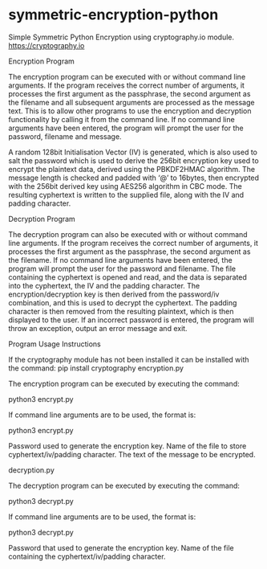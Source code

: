 # symmetric-encryption-python
Simple Symmetric Python Encryption using cryptography.io module.
https://cryptography.io

Encryption Program

The encryption program can be executed with or without command line arguments. If the program receives the correct number of arguments, it processes the first argument as the passphrase, the second argument as the filename and all subsequent arguments are processed as the message text. This is to allow other programs to use the encryption and decryption functionality by calling it from the command line. If no command line arguments have been entered, the program will prompt the user for the password, filename and message.

A random 128bit Initialisation Vector (IV) is generated, which is also used to salt the password which is used to derive the 256bit encryption key used to encrypt the plaintext data, derived using the PBKDF2HMAC algorithm.
The message length is checked and padded with ‘@’ to 16bytes, then encrypted with the 256bit derived key using AES256 algorithm in CBC mode. The resulting cyphertext is written to the supplied file, along with the IV and padding character.

Decryption Program

The decryption program can also be executed with or without command line arguments. If the program receives the correct number of arguments, it processes the first argument as the passphrase, the second argument as the filename. If no command line arguments have been entered, the program will prompt the user for the password and filename.
The file containing the cyphertext is opened and read, and the data is separated into the cyphertext, the IV and the padding character. The encryption/decryption key is then derived from the password/iv combination, and this is used to decrypt the cyphertext. The padding character is then removed from the resulting plaintext, which is then displayed to the user. If an incorrect password is entered, the program will throw an exception, output an error message and exit.

Program Usage Instructions

If the cryptography module has not been installed it can be installed with the command:
pip install cryptography
encryption.py

The encryption program can be executed by executing the command:

python3 encrypt.py

If command line arguments are to be used, the format is:

python3 encrypt.py <password> <filename> <message to encrypt>

<password> Password used to generate the encryption key.
<filename> Name of the file to store cyphertext/iv/padding character.
<message to encrypt> The text of the message to be encrypted.

decryption.py

The decryption program can be executed by executing the command:

python3 decrypt.py

If command line arguments are to be used, the format is:

python3 decrypt.py <password> <filename>

<password> Password that used to generate the encryption key.
<filename> Name of the file containing the cyphertext/iv/padding character.
